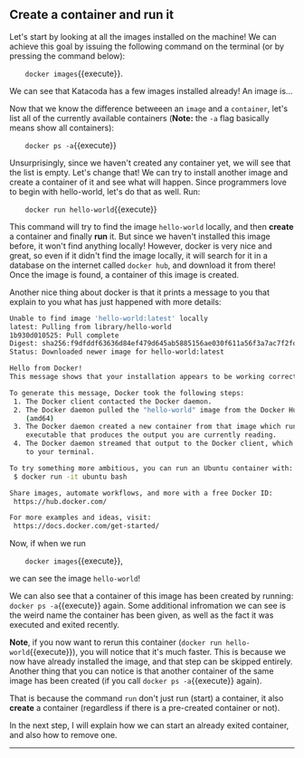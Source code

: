 ## Create a container and run it

Let's start by looking at all the images installed on the machine! We can achieve this goal by issuing the following command on the terminal (or by pressing the command below):

&nbsp;&nbsp;&nbsp;&nbsp;&nbsp;&nbsp; `docker images`{{execute}}.

We can see that Katacoda has a few images installed already! An image is...
<!---
TODO diff between images and containers.
https://www.edureka.co/community/18657/what-is-the-difference-between-a-docker-image-and-container
-->

Now that we know the difference betweeen an `image` and a `container`, let's list all of the currently available containers (**Note:** the `-a` flag basically means show all containers): 

&nbsp;&nbsp;&nbsp;&nbsp;&nbsp;&nbsp; `docker ps -a`{{execute}}

Unsurprisingly, since we haven't created any container yet, we will see that the list is empty. Let's change that! We can try to install another image and create a container of it and see what will happen. Since programmers love to begin with hello-world, let's do that as well. Run:

&nbsp;&nbsp;&nbsp;&nbsp;&nbsp;&nbsp; `docker run hello-world`{{execute}}

This command will try to find the image `hello-world` locally, and then **create** a container and finally **run** it. But since we haven't installed this image before, it won't find anything locally! However, docker is very nice and great, so even if it didn't find the image locally, it will search for it in a database on the internet called `docker hub`, and download it from there!
Once the image is found, a container of this image is created.

Another nice thing about docker is that it prints a message to you that explain to you what has just happened with more details:

```bash
Unable to find image 'hello-world:latest' locally
latest: Pulling from library/hello-world
1b930d010525: Pull complete
Digest: sha256:f9dfddf63636d84ef479d645ab5885156ae030f611a56f3a7ac7f2fdd86d7e4e
Status: Downloaded newer image for hello-world:latest

Hello from Docker!
This message shows that your installation appears to be working correctly.

To generate this message, Docker took the following steps:
 1. The Docker client contacted the Docker daemon.
 2. The Docker daemon pulled the "hello-world" image from the Docker Hub.
    (amd64)
 3. The Docker daemon created a new container from that image which runs the
    executable that produces the output you are currently reading.
 4. The Docker daemon streamed that output to the Docker client, which sent it
    to your terminal.

To try something more ambitious, you can run an Ubuntu container with:
 $ docker run -it ubuntu bash

Share images, automate workflows, and more with a free Docker ID:
 https://hub.docker.com/

For more examples and ideas, visit:
 https://docs.docker.com/get-started/
```

Now, if when we run

&nbsp;&nbsp;&nbsp;&nbsp;&nbsp;&nbsp; `docker images`{{execute}}, 

we can see the image `hello-world`! 

We can also see that a container of this image has been created by running: `docker ps -a`{{execute}} again. Some additional infromation we can see is the weird name the container has been given, as well as the fact it was executed and exited recently.

**Note**, if you now want to rerun this container (`docker run hello-world`{{execute}}), you will notice that it's much faster. This is because we now have already installed the image, and that step can be skipped entirely. Another thing that you can notice is that another container of the same image has been created (if you call `docker ps -a`{{execute}} again).

That is because the command `run` don't just run (start) a container, it also **create** a container (regardless if there is a pre-created container or not).

In the next step, I will explain how we can start an already exited container, and also how to remove one.









--------------------------
